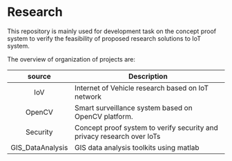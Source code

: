 # Research
This repository is mainly used for development task on the concept proof system to verify the feasibility of proposed research solutions to IoT system.

The overview of organization of projects are:

|   source   | Description |
|:----------:|-------------|
| IoV | Internet of Vehicle research based on IoT network |
| OpenCV | Smart surveillance system based on OpenCV platform. |
| Security | Concept proof system to verify security and privacy research over IoTs |
| GIS_DataAnalysis | GIS data analysis toolkits using matlab |